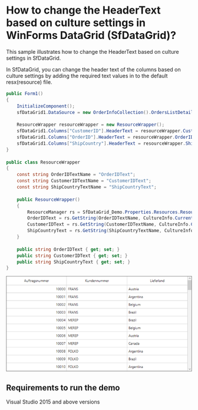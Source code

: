 # How to change the HeaderText based on culture settings in WinForms DataGrid (SfDataGrid)?

This sample illustrates how to change the HeaderText based on culture settings in SfDataGrid.

In SfDataGrid, you can change the header text of the columns based on culture settings by adding the required text values in to the default resx(resource) file.

```C#
public Form1()
{
    InitializeComponent();
    sfDataGrid1.DataSource = new OrderInfoCollection().OrdersListDetails;

    ResourceWrapper resourceWrapper = new ResourceWrapper();
    sfDataGrid1.Columns["CustomerID"].HeaderText = resourceWrapper.CustomerIDText;
    sfDataGrid1.Columns["OrderID"].HeaderText = resourceWrapper.OrderIDText;
    sfDataGrid1.Columns["ShipCountry"].HeaderText = resourceWrapper.ShipCountryText;
}

public class ResourceWrapper
{
    const string OrderIDTextName = "OrderIDText";
    const string CustomerIDTextName = "CustomerIDText";
    const string ShipCountryTextName = "ShipCountryText";

    public ResourceWrapper()
    {
        ResourceManager rs = SfDataGrid_Demo.Properties.Resources.ResourceManager;
        OrderIDText = rs.GetString(OrderIDTextName, CultureInfo.CurrentUICulture);
        CustomerIDText = rs.GetString(CustomerIDTextName, CultureInfo.CurrentUICulture);
        ShipCountryText = rs.GetString(ShipCountryTextName, CultureInfo.CurrentUICulture);
    }

    public string OrderIDText { get; set; }
    public string CustomerIDText { get; set; }
    public string ShipCountryText { get; set; }
}
```

![LocalizedHeaderText_Image](LocalizedHeaderText_Image.png)

## Requirements to run the demo
Visual Studio 2015 and above versions